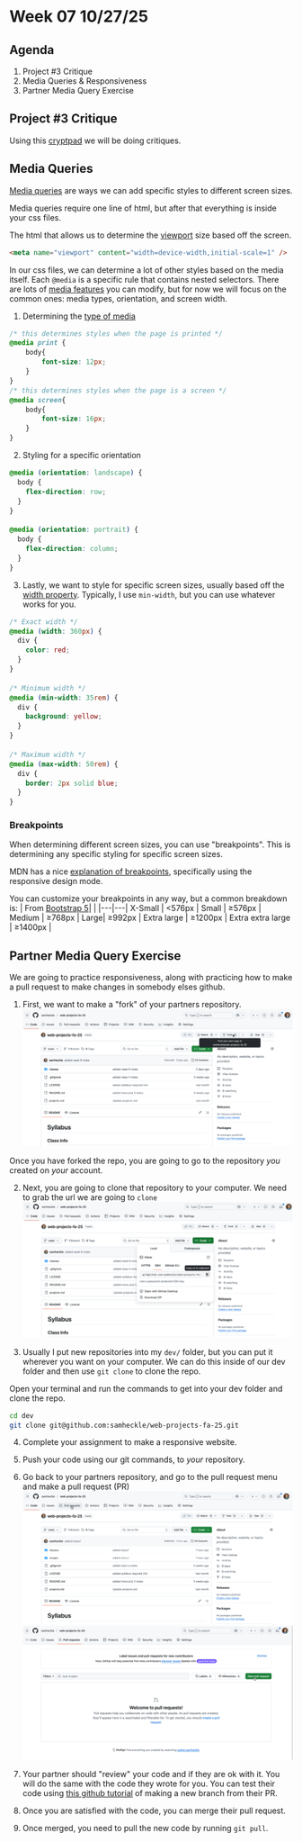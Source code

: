 # Week 07 10/27/25

## Agenda

1. Project #3 Critique
2. Media Queries & Responsiveness
3. Partner Media Query Exercise

## Project #3 Critique

Using this [cryptpad](https://cryptpad.fr/pad/#/2/pad/edit/4pPNmdcgvyWGUmYBt4EWBEWd/) we will be doing critiques.

## Media Queries

[Media queries](https://developer.mozilla.org/en-US/docs/Web/CSS/CSS_media_queries/Using_media_queries) are ways we can add specific styles to different screen sizes. 

Media queries require one line of html, but after that everything is inside your css files. 

The html that allows us to determine the [viewport](https://developer.mozilla.org/en-US/docs/Web/HTML/Reference/Elements/meta/name/viewport#viewport_width_and_screen_width) size based off the screen.
```html
<meta name="viewport" content="width=device-width,initial-scale=1" />
```

In our css files, we can determine a lot of other styles based on the media itself. Each `@media` is a specific rule that contains nested selectors. There are lots of [media features](https://developer.mozilla.org/en-US/docs/Web/CSS/CSS_media_queries/Using_media_queries#syntax) you can modify, but for now we will focus on the common ones: media types, orientation, and screen width.

1. Determining the [type of media](https://developer.mozilla.org/en-US/docs/Web/CSS/@media#media_types)
```css
/* this determines styles when the page is printed */
@media print {
    body{
        font-size: 12px;
    }
}
/* this determines styles when the page is a screen */
@media screen{
    body{
        font-size: 16px;
    }
}
```

2. Styling for a specific orientation
```css
@media (orientation: landscape) {
  body {
    flex-direction: row;
  }
}

@media (orientation: portrait) {
  body {
    flex-direction: column;
  }
}
```

3. Lastly, we want to style for specific screen sizes, usually based off the [width property](https://developer.mozilla.org/en-US/docs/Web/CSS/@media/width). Typically, I use `min-width`, but you can use whatever works for you.
```css
/* Exact width */
@media (width: 360px) {
  div {
    color: red;
  }
}

/* Minimum width */
@media (min-width: 35rem) {
  div {
    background: yellow;
  }
}

/* Maximum width */
@media (max-width: 50rem) {
  div {
    border: 2px solid blue;
  }
}
```

### Breakpoints
When determining different screen sizes, you can use "breakpoints". This is determining any specific styling for specific screen sizes. 

MDN has a nice [explanation of breakpoints](https://developer.mozilla.org/en-US/docs/Learn_web_development/Core/CSS_layout/Media_queries#how_to_choose_breakpoints), specifically using the responsive design mode. 

You can customize your breakpoints in any way, but a common breakdown is:
| From [Bootstrap 5](https://getbootstrap.com/docs/5.0/layout/breakpoints/#available-breakpoints)| |
|---|---|
X-Small | <576px |
Small | ≥576px | 
Medium |  ≥768px |
Large| ≥992px |
Extra large |  ≥1200px |
Extra extra large |  ≥1400px |

## Partner Media Query Exercise

We are going to practice responsiveness, along with practicing how to make a pull request to make changes in somebody elses github. 

1. First, we want to make a "fork" of your partners repository. 
![fork](../../images/fork.png)

Once you have forked the repo, you are going to go to the repository *you* created on *your* account.

2. Next, you are going to clone that repository to your computer. We need to grab the url we are going to `clone`
![clone-url](../../images/clone-url.png)

3. Usually I put new repositories into my `dev/` folder, but you can put it wherever you want on your computer. We can do this inside of our dev folder and then use `git clone` to clone the repo. 

Open your terminal and run the commands to get into your dev folder and clone the repo.
```sh
cd dev
git clone git@github.com:samheckle/web-projects-fa-25.git
```

4. Complete your assignment to make a responsive website.

5. Push your code using our git commands, to *your* repository.

6. Go back to your partners repository, and go to the pull request menu and make a pull request (PR)
![pr](../../images/pr.png)
![make pr](../../images/make-pr.png)

7. Your partner should "review" your code and if they are ok with it. You will do the same with the code they wrote for you. You can test their code using [this github tutorial](https://docs.github.com/en/pull-requests/collaborating-with-pull-requests/reviewing-changes-in-pull-requests/checking-out-pull-requests-locally) of making a new branch from their PR. 

8. Once you are satisfied with the code, you can merge their pull request.

9. Once merged, you need to pull the new code by running `git pull`.